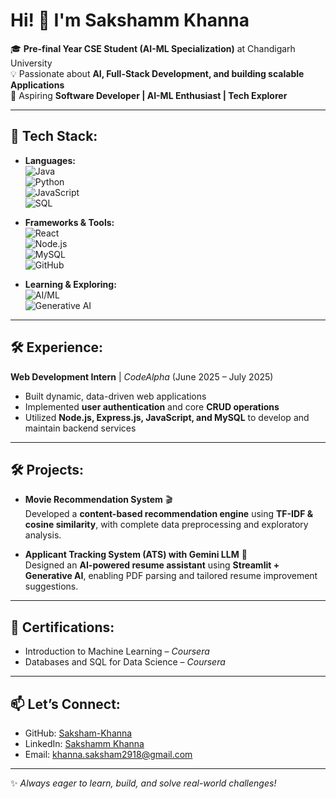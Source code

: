 # Hi! 👋 I'm Sakshamm Khanna  

🎓 **Pre-final Year CSE Student (AI-ML Specialization)** at Chandigarh University  
💡 Passionate about **AI, Full-Stack Development, and building scalable Applications**  
🚀 Aspiring **Software Developer | AI-ML Enthusiast | Tech Explorer**  

---

## 💼 Tech Stack:

- **Languages:**  
  ![Java](https://img.shields.io/badge/Java-007396?style=for-the-badge&logo=java&logoColor=white)  
  ![Python](https://img.shields.io/badge/Python-3776AB?style=for-the-badge&logo=python&logoColor=white)  
  ![JavaScript](https://img.shields.io/badge/JavaScript-F7DF1E?style=for-the-badge&logo=javascript&logoColor=black)  
  ![SQL](https://img.shields.io/badge/SQL-4479A1?style=for-the-badge&logo=postgresql&logoColor=white)  

- **Frameworks & Tools:**  
  ![React](https://img.shields.io/badge/React-61DAFB?style=for-the-badge&logo=react&logoColor=black)  
  ![Node.js](https://img.shields.io/badge/Node.js-339933?style=for-the-badge&logo=node.js&logoColor=white)  
  ![MySQL](https://img.shields.io/badge/MySQL-4479A1?style=for-the-badge&logo=mysql&logoColor=white)  
  ![GitHub](https://img.shields.io/badge/GitHub-181717?style=for-the-badge&logo=github&logoColor=white)  

- **Learning & Exploring:**  
  ![AI/ML](https://img.shields.io/badge/AI%2FML-FF6F00?style=for-the-badge&logo=tensorflow&logoColor=white)  
  ![Generative AI](https://img.shields.io/badge/Generative%20AI-8A2BE2?style=for-the-badge)  

---

## 🛠️ Experience:

**Web Development Intern** | *CodeAlpha* (June 2025 – July 2025)  
- Built dynamic, data-driven web applications  
- Implemented **user authentication** and core **CRUD operations**  
- Utilized **Node.js, Express.js, JavaScript, and MySQL** to develop and maintain backend services  

---

## 🛠️ Projects:

- **Movie Recommendation System** 🎬  
  Developed a **content-based recommendation engine** using **TF-IDF & cosine similarity**, with complete data preprocessing and exploratory analysis.  

- **Applicant Tracking System (ATS) with Gemini LLM** 🤖  
  Designed an **AI-powered resume assistant** using **Streamlit + Generative AI**, enabling PDF parsing and tailored resume improvement suggestions.  

---

## 📜 Certifications:

- Introduction to Machine Learning – *Coursera*  
- Databases and SQL for Data Science – *Coursera*  

---

## 📫 Let’s Connect:

- GitHub: [Saksham-Khanna](https://github.com/Saksham-Khanna)  
- LinkedIn: [Sakshamm Khanna](https://www.linkedin.com/in/sakshamm-khanna29)  
- Email: khanna.saksham2918@gmail.com  

---

✨ *Always eager to learn, build, and solve real-world challenges!*  
